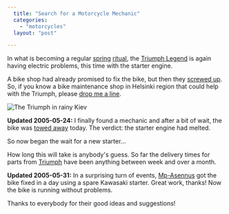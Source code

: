 ```yaml
---
  title: "Search for a Motorcycle Mechanic"
  categories: 
    - "motorcycles"
  layout: "post"

---
```

In what is becoming a regular [spring][1] [ritual][2], the [Triumph Legend][3] is again having electric problems, this time with the starter engine.

A bike shop had already promised to fix the bike, but then they [screwed up][4]. So, if you know a bike maintenance shop in Helsinki region that could help with the Triumph, please [drop me a line][5].

![The Triumph in rainy Kiev](https://d2vqpl3tx84ay5.cloudfront.net/Triumph_Legend_in_Kiev.jpg)

__Updated 2005-05-24:__ I finally found a mechanic and after a bit of
wait, the bike was [towed away][6] today. The verdict: the starter engine had melted.

So now began the wait for a new starter... 

How long this will take is anybody's guess. So far the delivery times for parts from [Triumph][7] have been anything between week and over a month.

__Updated 2005-05-31:__ In a surprising turn of events, [Mp-Asennus][8] got the bike fixed in a day using a spare Kawasaki starter. Great work, thanks! Now the bike is running without problems.

Thanks to everybody for their good ideas and suggestions!

[1]: http://www.routamc.org/updates/legend-ignition.html
[2]: http://www.routamc.org/updates/2004-06-16-000.html
[3]: http://www.routamc.org/bikes/triumph-legend.html
[4]: http://www.routamc.org/updates/no-palvelu-in-mp-palvelu.html
[5]: #comments
[6]: http://bergie.iki.fi/midcom-permalink-d10c766fa4e70cd4d9f96b87bb9b14e3
[7]: http://www.triumph.co.uk/
[8]: http://www.mp-asennus.com/
